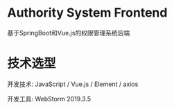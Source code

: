 # Authority System Frontend

基于SpringBoot和Vue.js的权限管理系统后端

# 技术选型

开发技术: JavaScript / Vue.js / Element / axios

开发工具: WebStorm 2019.3.5


